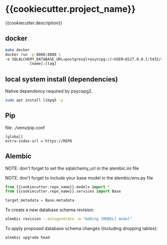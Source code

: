 # {{cookiecutter.project_name}}

{{cookiecutter.description}}

## docker

```bash
make docker
docker run -p 8080:8080 \
-e SQLALCHEMY_DATABASE_URL=postgresql+asyncpg://<USER>@127.0.0.1:5432/<DBNAME>
           [name]:[tag]
```

## local system install (dependencies)

Native dependency required by psycopg2.

```bash
sudo apt install libpq5 -y
```

## Pip

file: ./venv/pip.conf

```pre
[global]
extra-index-url = https://REPO
```

## Alembic

NOTE: don't forget to set the sqlalchemy_url in the alembic.ini file

NOTE: don't forget to include your base model in the alembic/env.py file

```python
from {{cookiecutter.repo_name}}.models import *
from {{cookiecutter.repo_name}}.services import Base

target_metadata = Base.metadata
```

To create a new database schema revision:

```bash
alembic revision --autogenerate -m "Adding [MODEL] model"
```

To apply proposed database schema changes (including dropping tables):

```bash
alembic upgrade head
```
